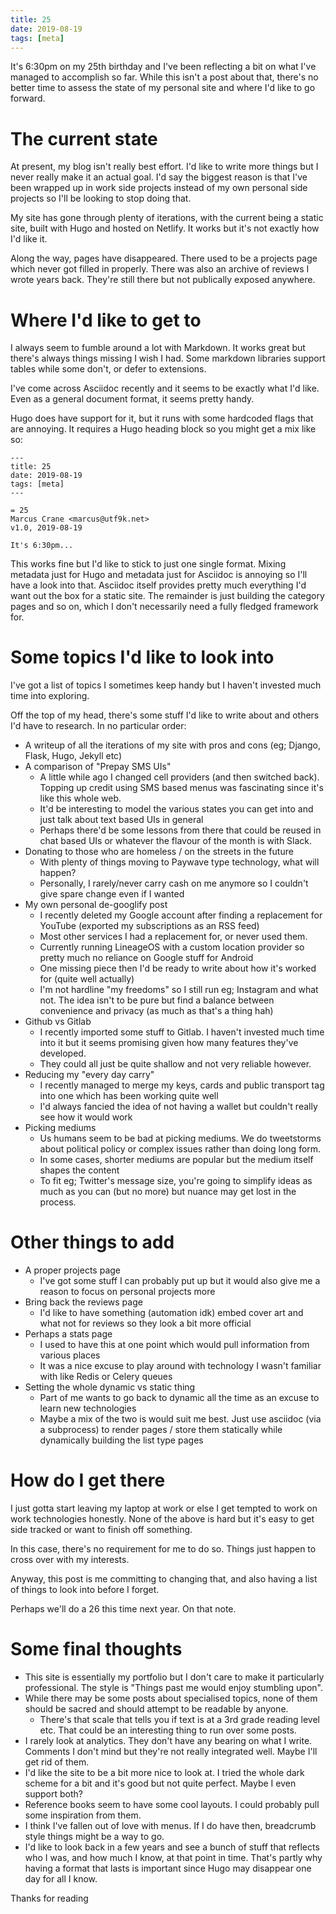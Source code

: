 ```yaml
---
title: 25
date: 2019-08-19
tags: [meta]
---
```


It's 6:30pm on my 25th birthday and I've been reflecting a bit on what I've managed to accomplish so far. While this isn't a post about that, there's no better time to assess the state of my personal site and where I'd like to go forward.

# The current state

At present, my blog isn't really best effort. I'd like to write more things but I never really make it an actual goal. I'd say the biggest reason is that I've been wrapped up in work side projects instead of my own personal side projects so I'll be looking to stop doing that.

My site has gone through plenty of iterations, with the current being a static site, built with Hugo and hosted on Netlify. It works but it's not exactly how I'd like it.

Along the way, pages have disappeared. There used to be a projects page which never got filled in properly. There was also an archive of reviews I wrote years back. They're still there but not publically exposed anywhere.

# Where I'd like to get to

I always seem to fumble around a lot with Markdown. It works great but there's always things missing I wish I had. Some markdown libraries support tables while some don't, or defer to extensions.

I've come across Asciidoc recently and it seems to be exactly what I'd like. Even as a general document format, it seems pretty handy.

Hugo does have support for it, but it runs with some hardcoded flags that are annoying. It requires a Hugo heading block so you might get a mix like so:

```
---
title: 25
date: 2019-08-19
tags: [meta]
---

= 25
Marcus Crane <marcus@utf9k.net>
v1.0, 2019-08-19

It's 6:30pm...
```

This works fine but I'd like to stick to just one single format. Mixing metadata just for Hugo and metadata just for Asciidoc is annoying so I'll have a look into that. Asciidoc itself provides pretty much everything I'd want out the box for a static site. The remainder is just building the category pages and so on, which I don't necessarily need a fully fledged framework for.

# Some topics I'd like to look into

I've got a list of topics I sometimes keep handy but I haven't invested much time into exploring.

Off the top of my head, there's some stuff I'd like to write about and others I'd have to research. In no particular order:

* A writeup of all the iterations of my site with pros and cons (eg; Django, Flask, Hugo, Jekyll etc)
* A comparison of "Prepay SMS UIs"
  * A little while ago I changed cell providers (and then switched back). Topping up credit using SMS based menus was fascinating since it's like this whole web.
  * It'd be interesting to model the various states you can get into and just talk about text based UIs in general
  * Perhaps there'd be some lessons from there that could be reused in chat based UIs or whatever the flavour of the month is with Slack.
* Donating to those who are homeless / on the streets in the future
  * With plenty of things moving to Paywave type technology, what will happen?
  * Personally, I rarely/never carry cash on me anymore so I couldn't give spare change even if I wanted
* My own personal de-googlify post
  * I recently deleted my Google account after finding a replacement for YouTube (exported my subscriptions as an RSS feed)
  * Most other services I had a replacement for, or never used them.
  * Currently running LineageOS with a custom location provider so pretty much no reliance on Google stuff for Android
  * One missing piece then I'd be ready to write about how it's worked for (quite well actually)
  * I'm not hardline "my freedoms" so I still run eg; Instagram and what not. The idea isn't to be pure but find a balance between convenience and privacy (as much as that's a thing hah)
* Github vs Gitlab
  * I recently imported some stuff to Gitlab. I haven't invested much time into it but it seems promising given how many features they've developed.
  * They could all just be quite shallow and not very reliable however.
* Reducing my "every day carry"
  * I recently managed to merge my keys, cards and public transport tag into one which has been working quite well
  * I'd always fancied the idea of not having a wallet but couldn't really see how it would work
* Picking mediums
  * Us humans seem to be bad at picking mediums. We do tweetstorms about political policy or complex issues rather than doing long form.
  * In some cases, shorter mediums are popular but the medium itself shapes the content
  * To fit eg; Twitter's message size, you're going to simplify ideas as much as you can (but no more) but nuance may get lost in the process.
  
# Other things to add

* A proper projects page
  * I've got some stuff I can probably put up but it would also give me a reason to focus on personal projects more
* Bring back the reviews page
  * I'd like to have something (automation idk) embed cover art and what not for reviews so they look a bit more official
* Perhaps a stats page
  * I used to have this at one point which would pull information from various places
  * It was a nice excuse to play around with technology I wasn't familiar with like Redis or Celery queues
* Setting the whole dynamic vs static thing
  * Part of me wants to go back to dynamic all the time as an excuse to learn new technologies
  * Maybe a mix of the two is would suit me best. Just use asciidoc (via a subprocess) to render pages / store them statically while dynamically building the list type pages

# How do I get there

I just gotta start leaving my laptop at work or else I get tempted to work on work technologies honestly. None of the above is hard but it's easy to get side tracked or want to finish off something.

In this case, there's no requirement for me to do so. Things just happen to cross over with my interests.

Anyway, this post is me committing to changing that, and also having a list of things to look into before I forget.

Perhaps we'll do a 26 this time next year. On that note.

# Some final thoughts

* This site is essentially my portfolio but I don't care to make it particularly professional. The style is "Things past me would enjoy stumbling upon". 
* While there may be some posts about specialised topics, none of them should be sacred and should attempt to be readable by anyone.
  * There's that scale that tells you if text is at a 3rd grade reading level etc. That could be an interesting thing to run over some posts.
* I rarely look at analytics. They don't have any bearing on what I write. Comments I don't mind but they're not really integrated well. Maybe I'll get rid of them.
* I'd like the site to be a bit more nice to look at. I tried the whole dark scheme for a bit and it's good but not quite perfect. Maybe I even support both?
* Reference books seem to have some cool layouts. I could probably pull some inspiration from them.
* I think I've fallen out of love with menus. If I do have then, breadcrumb style things might be a way to go.
* I'd like to look back in a few years and see a bunch of stuff that reflects who I was, and how much I know, at that point in time. That's partly why having a format that lasts is important since Hugo may disappear one day for all I know.

Thanks for reading
